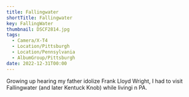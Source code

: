 ```yaml
---
title: Fallingwater
shortTitle: Fallingwater
key: FallingWater
thumbnail: DSCF2814.jpg
tags:
  - Camera/X-T4
  - Location/Pittsburgh
  - Location/Pennsylvania
  - AlbumGroup/Pittsburgh
date: 2022-12-31T00:00
---
```

Growing up hearing my father idolize Frank Lloyd Wright, I had to visit Fallingwater (and later Kentuck Knob) while livingi n PA.